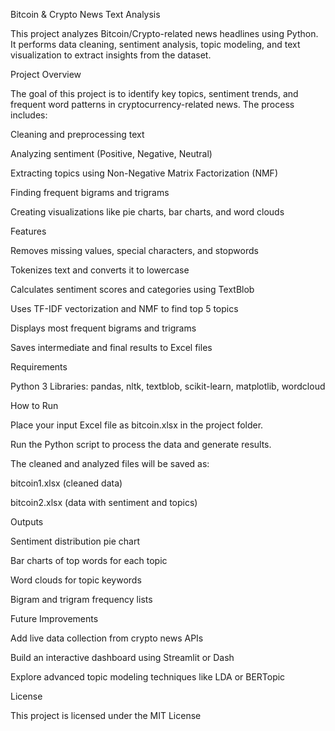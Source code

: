 Bitcoin & Crypto News Text Analysis

This project analyzes Bitcoin/Crypto-related news headlines using Python.
It performs data cleaning, sentiment analysis, topic modeling, and text visualization to extract insights from the dataset.

Project Overview

The goal of this project is to identify key topics, sentiment trends, and frequent word patterns in cryptocurrency-related news.
The process includes:

Cleaning and preprocessing text

Analyzing sentiment (Positive, Negative, Neutral)

Extracting topics using Non-Negative Matrix Factorization (NMF)

Finding frequent bigrams and trigrams

Creating visualizations like pie charts, bar charts, and word clouds

Features

Removes missing values, special characters, and stopwords

Tokenizes text and converts it to lowercase

Calculates sentiment scores and categories using TextBlob

Uses TF-IDF vectorization and NMF to find top 5 topics

Displays most frequent bigrams and trigrams

Saves intermediate and final results to Excel files

Requirements

Python 3
Libraries: pandas, nltk, textblob, scikit-learn, matplotlib, wordcloud

How to Run

Place your input Excel file as bitcoin.xlsx in the project folder.

Run the Python script to process the data and generate results.

The cleaned and analyzed files will be saved as:

bitcoin1.xlsx (cleaned data)

bitcoin2.xlsx (data with sentiment and topics)

Outputs

Sentiment distribution pie chart

Bar charts of top words for each topic

Word clouds for topic keywords

Bigram and trigram frequency lists

Future Improvements

Add live data collection from crypto news APIs

Build an interactive dashboard using Streamlit or Dash

Explore advanced topic modeling techniques like LDA or BERTopic

License

This project is licensed under the MIT License

